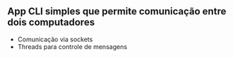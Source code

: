 ## App CLI simples que permite comunicação entre dois computadores 
- Comunicação via sockets
- Threads para controle de mensagens
